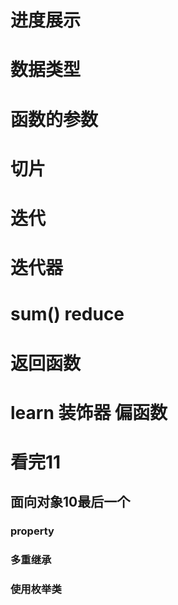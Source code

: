 # 进度展示
# 数据类型
# 函数的参数
# 切片
# 迭代
# 迭代器
# sum() reduce
# 返回函数
# learn 装饰器  偏函数
# 看完11
## 面向对象10最后一个
### property
### 多重继承
### 使用枚举类